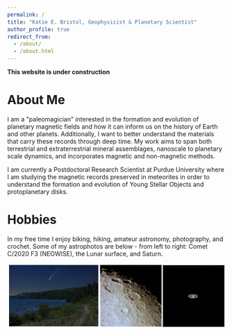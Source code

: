 ```yaml
---
permalink: /
title: "Katie E. Bristol, Geophysicist & Planetary Scientist"
author_profile: true
redirect_from: 
  - /about/
  - /about.html
---
```


**This website is under construction**

About Me
======
I am a "paleomagician" interested in the formation and evolution of planetary magnetic fields and how it can inform us on the history of Earth and other planets. Additionally, I want to better understand the materials that carry these records through deep time. My work aims to span both terrestrial and extraterrestrial mineral assemblages, nanoscale to planetary scale dynamics, and incorporates magnetic and non-magnetic methods.

I am currently a Postdoctoral Research Scientist at Purdue University where I am studying the magnetic records preserved in meteorites in order to understand the formation and evolution of Young Stellar Objects and protoplanetary disks. 

Hobbies
======
In my free time I enjoy biking, hiking, amateur astronomy, photography, and crochet.
Some of my astrophotos are below - from left to right: Comet C/2020 F3 (NEOWISE), the Lunar surface, and Saturn.
<html>
<body>
<center><img src="images/Astrophotos-small.png" alt="" /></center>
</body>
</html>
